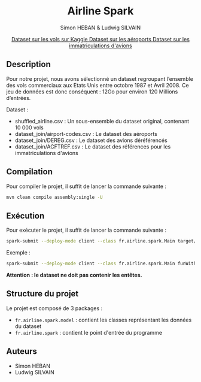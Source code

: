 <h1 align="center">Airline Spark</h1>
<p align="center">Simon HEBAN & Ludwig SILVAIN</p>
<p align="center">
    <a href="https://www.kaggle.com/datasets/bulter22/airline-data">
        Dataset sur les vols sur Kaggle
    </a>
    <a href="https://raw.githubusercontent.com/datasets/airport-codes/master/data/airport-codes.csv">
        Dataset sur les aéroports
    </a>
    <a href="https://www.faa.gov/licenses_certificates/aircraft_certification/aircraft_registry/releasable_aircraft_download">
        Dataset sur les immatriculations d'avions
    </a>
</p>

## Description

Pour notre projet, nous avons sélectionné un dataset regroupant l’ensemble des vols commerciaux aux Etats Unis entre
octobre 1987 et Avril 2008. Ce jeu de données est donc conséquent : 12Go pour environ 120 Millions d’entrées.

Dataset :
- shuffled_airline.csv : Un sous-ensemble du dataset original, contenant 10 000 vols
- dataset_join/airport-codes.csv : Le dataset des aéroports
- dataset_join/DEREG.csv : Le dataset des avions déréférencés
- dataset_join/ACFTREF.csv : Le dataset des références pour les immatriculations d'avions

## Compilation

Pour compiler le projet, il suffit de lancer la commande suivante :

```bash
mvn clean compile assembly:single -U
```

## Exécution

Pour exécuter le projet, il suffit de lancer la commande suivante :

```bash
spark-submit --deploy-mode client --class fr.airline.spark.Main target/SparkAirline-1.0-SNAPSHOT-jar-with-dependencies.jar <chemin sur le HDFS du dataset des vols> <chemin sur le HDFS du dataset des aéroports> <chemin sur le HDFS du dataset des avions déréférencés> <chemin sur le HDFS du dataset des références pour les immatriculations d\'avions> <chemin sur le HDFS pour l\'exporation parquet>
```

Exemple :

```bash
spark-submit --deploy-mode client --class fr.airline.spark.Main funWithSpark.jar hdfs://localhost:9000/shuffled_airline.csv hdfs://localhost:9000/airport-codes.csv hdfs://localhost:9000/DEREG.csv hdfs://localhost:9000/ACFTREF.csv hdfs://localhost:9000/shuffled_airline.parquet
```

**Attention : le dataset ne doit pas contenir les entêtes.**

## Structure du projet

Le projet est composé de 3 packages :

- `fr.airline.spark.model` : contient les classes représentant les données du dataset
- `fr.airline.spark` : contient le point d'entrée du programme


## Auteurs

- Simon HEBAN
- Ludwig SILVAIN
